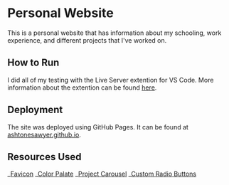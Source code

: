 # Personal Website

This is a personal website that has information about my schooling, work experience, and different projects that I've worked on.

## How to Run

I did all of my testing with the Live Server extention for VS Code. More information about the extention can be found [here](https://marketplace.visualstudio.com/items?itemName=ritwickdey.LiveServer).

## Deployment

The site was deployed using GitHub Pages. It can be found at [ashtonesawyer.github.io](https://ashtonesawyer.github.io/).

## Resources Used

_[Favicon](https://stackoverflow.com/questions/11488960/how-do-i-put-my-websites-logo-to-be-the-icon-image-in-browser-tabs)
_[Color Palate](https://coolors.co/00002a-152238-eeeb2e-fefefe-2d82b7)
_[Project Carousel](https://www.codingnepalweb.com/image-slider-html-css-javascript-2/)
_[Custom Radio Buttons](https://usefulangle.com/post/359/custom-radio-button-with-css)
